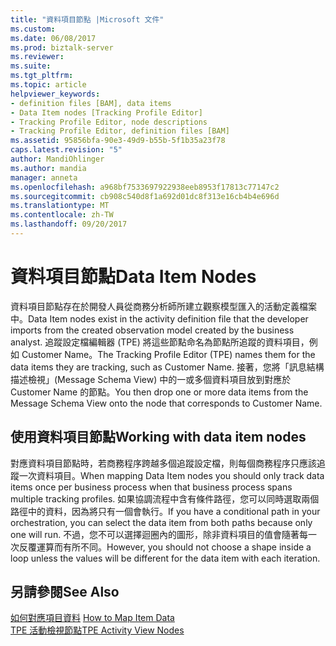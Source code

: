 ```yaml
---
title: "資料項目節點 |Microsoft 文件"
ms.custom: 
ms.date: 06/08/2017
ms.prod: biztalk-server
ms.reviewer: 
ms.suite: 
ms.tgt_pltfrm: 
ms.topic: article
helpviewer_keywords:
- definition files [BAM], data items
- Data Item nodes [Tracking Profile Editor]
- Tracking Profile Editor, node descriptions
- Tracking Profile Editor, definition files [BAM]
ms.assetid: 95856bfa-90e3-49d9-b55b-5f1b35a23f78
caps.latest.revision: "5"
author: MandiOhlinger
ms.author: mandia
manager: anneta
ms.openlocfilehash: a968bf7533697922938eeb8953f17813c77147c2
ms.sourcegitcommit: cb908c540d8f1a692d01dc8f313e16cb4b4e696d
ms.translationtype: MT
ms.contentlocale: zh-TW
ms.lasthandoff: 09/20/2017
---
```

# <a name="data-item-nodes"></a><span data-ttu-id="f50d8-102">資料項目節點</span><span class="sxs-lookup"><span data-stu-id="f50d8-102">Data Item Nodes</span></span>
<span data-ttu-id="f50d8-103">資料項目節點存在於開發人員從商務分析師所建立觀察模型匯入的活動定義檔案中。</span><span class="sxs-lookup"><span data-stu-id="f50d8-103">Data Item nodes exist in the activity definition file that the developer imports from the created observation model created by the business analyst.</span></span> <span data-ttu-id="f50d8-104">追蹤設定檔編輯器 (TPE) 將這些節點命名為節點所追蹤的資料項目，例如 Customer Name。</span><span class="sxs-lookup"><span data-stu-id="f50d8-104">The Tracking Profile Editor (TPE) names them for the data items they are tracking, such as Customer Name.</span></span> <span data-ttu-id="f50d8-105">接著，您將「訊息結構描述檢視」(Message Schema View) 中的一或多個資料項目放到對應於 Customer Name 的節點。</span><span class="sxs-lookup"><span data-stu-id="f50d8-105">You then drop one or more data items from the Message Schema View onto the node that corresponds to Customer Name.</span></span>  
  
## <a name="working-with-data-item-nodes"></a><span data-ttu-id="f50d8-106">使用資料項目節點</span><span class="sxs-lookup"><span data-stu-id="f50d8-106">Working with data item nodes</span></span>  
 <span data-ttu-id="f50d8-107">對應資料項目節點時，若商務程序跨越多個追蹤設定檔，則每個商務程序只應該追蹤一次資料項目。</span><span class="sxs-lookup"><span data-stu-id="f50d8-107">When mapping Data Item nodes you should only track data items once per business process when that business process spans multiple tracking profiles.</span></span> <span data-ttu-id="f50d8-108">如果協調流程中含有條件路徑，您可以同時選取兩個路徑中的資料，因為將只有一個會執行。</span><span class="sxs-lookup"><span data-stu-id="f50d8-108">If you have a conditional path in your orchestration, you can select the data item from both paths because only one will run.</span></span> <span data-ttu-id="f50d8-109">不過，您不可以選擇迴圈內的圖形，除非資料項目的值會隨著每一次反覆運算而有所不同。</span><span class="sxs-lookup"><span data-stu-id="f50d8-109">However, you should not choose a shape inside a loop unless the values will be different for the data item with each iteration.</span></span>  
  
## <a name="see-also"></a><span data-ttu-id="f50d8-110">另請參閱</span><span class="sxs-lookup"><span data-stu-id="f50d8-110">See Also</span></span>  
 <span data-ttu-id="f50d8-111">[如何對應項目資料](../core/how-to-map-item-data.md) </span><span class="sxs-lookup"><span data-stu-id="f50d8-111">[How to Map Item Data](../core/how-to-map-item-data.md) </span></span>  
 [<span data-ttu-id="f50d8-112">TPE 活動檢視節點</span><span class="sxs-lookup"><span data-stu-id="f50d8-112">TPE Activity View Nodes</span></span>](../core/tpe-activity-view-nodes.md)